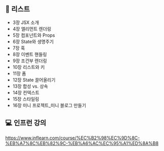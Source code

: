 ## 📢 리스트

- 3장 JSX 소개 
- 4장 엘리먼트 렌더링
- 5장 컴포넌트와 Props
- 6장 State와 생명주기
- 7장 훅
- 8장 이벤트 핸들링
- 9장 조건부 렌더링
- 10장 리스트와 키
- 11장 폼
- 12장 State 끌어올리기
- 13장 합성 vs. 상속
- 14장 컨텍스트
- 15장 스타일링
- 16장 미니 프로젝트\_미니 블로그 만들기

## 💻 인프런 강의

https://www.inflearn.com/course/%EC%B2%98%EC%9D%8C-%EB%A7%8C%EB%82%9C-%EB%A6%AC%EC%95%A1%ED%8A%B8
